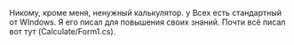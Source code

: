 Никому, кроме меня, ненужный калькулятор. у Всех есть стандартный от WIndows. Я его писал для повышения своих знаний.
Почти всё писал вот тут (Calculate/Form1.cs).
